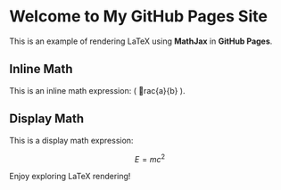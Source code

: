 
# Welcome to My GitHub Pages Site

This is an example of rendering LaTeX using **MathJax** in **GitHub Pages**.

## Inline Math

This is an inline math expression: \( rac{a}{b} \).

## Display Math

This is a display math expression:

$$
E = mc^2
$$

Enjoy exploring LaTeX rendering!
